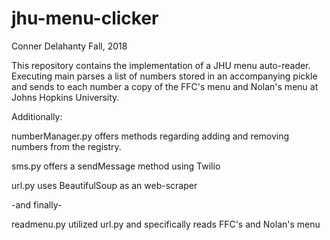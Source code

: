 # jhu-menu-clicker
Conner Delahanty
Fall, 2018

This repository contains the implementation of a JHU menu auto-reader. Executing main parses a list of numbers
stored in an accompanying pickle and sends to each number a copy of the FFC's menu and Nolan's menu
at Johns Hopkins University. 

Additionally:

numberManager.py offers methods regarding adding and removing numbers from the registry. 

sms.py offers a sendMessage method using Twilio

url.py uses BeautifulSoup as an web-scraper

-and finally-

readmenu.py utilized url.py and specifically reads FFC's and Nolan's menu

